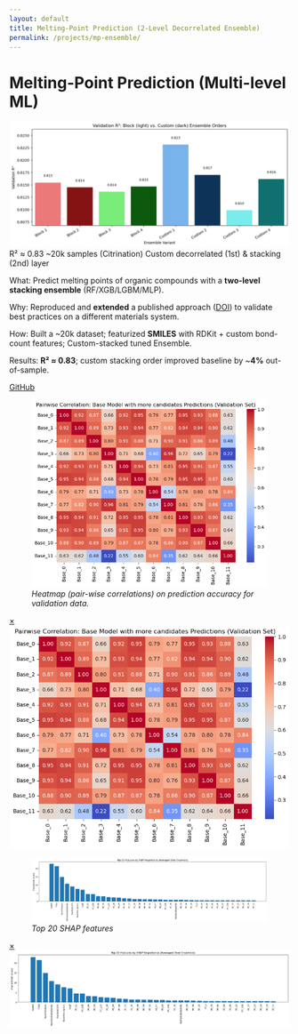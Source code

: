 ```yaml
---
layout: default
title: Melting-Point Prediction (2-Level Decorrelated Ensemble)
permalink: /projects/mp-ensemble/
---
```

# Melting-Point Prediction (Multi-level ML)

<div class="media">
  <img src="/assets/img/projects/mp-ensemble/hero.png" alt="effect of Stacking order on Ensemble performance" />
</div>

<div class="metrics">
  <span class="metric">R² ≈ 0.83</span>
  <span class="metric alt">~20k samples (Citrination)</span>
  <span class="metric good">Custom decorrelated (1st) & stacking (2nd) layer</span>
</div>

<p><span class="label">What:</span> Predict melting points of organic compounds with a <strong>two-level stacking ensemble</strong> (RF/XGB/LGBM/MLP).</p>
<p><span class="label">Why:</span> Reproduced and <strong>extended</strong> a published approach (<a href="https://link.springer.com/article/10.1134/S1995080223010341" target="_blank" rel="noopener">DOI</a>) to validate best practices on a different materials system.</p>
<p><span class="label">How:</span> Built a ~20k dataset; featurized <strong>SMILES</strong> with RDKit + custom bond-count features; Custom-stacked tuned Ensemble.</p>
<p><span class="label">Results:</span> <strong>R² ≈ 0.83</strong>; custom stacking order improved baseline by ~<strong>4%</strong> out-of-sample.</p>


<p><a class="btn" href="https://github.com/submerged-in-matrix/materials-ml-projects-/tree/main/Projects/P_4_MP_Pred_2_Lvl_Ensemble" target="_blank" rel="noopener">GitHub</a></p>

<div class="gallery stack">
  <figure class="figure tilt">
    <a href="#mp-fig1"><img src="/assets/img/projects/mp-ensemble/fig1.png" alt=""></a>
    <figcaption><em>Heatmap (pair-wise correlations) on prediction accuracy for validation data.</em></figcaption>
  </figure>
  <div id="mp-fig1" class="lb"><a class="x" href="#">×</a><img src="/assets/img/projects/mp-ensemble/fig1.png" alt=""></div>

  <figure class="figure tilt">
    <a href="#mp-fig2"><img src="/assets/img/projects/mp-ensemble/fig2.png" alt=""></a>
    <figcaption><em>Top 20 SHAP features</em></figcaption>
  </figure>
  <div id="mp-fig2" class="lb"><a class="x" href="#">×</a><img src="/assets/img/projects/mp-ensemble/fig2.png" alt=""></div>
</div>

